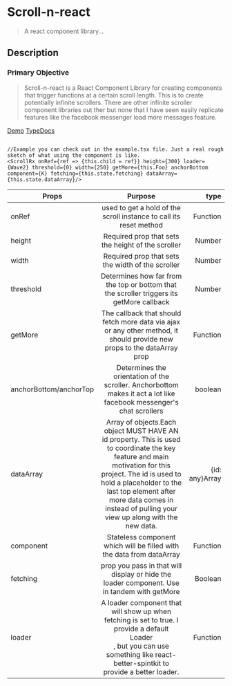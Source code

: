 # Scroll-n-react
> A react component library...
## Description

### Primary Objective
> Scroll-n-react is a React Component Library for creating components that trigger functions at a certain scroll length. This is to create potentially infinite scrollers. There are other infinite scroller component libraries out ther but none that I have seen easily replicate features like the facebook messenger load more messages feature.

[Demo](https://www.awlui.github.io/scroll-n-react)
[TypeDocs](https://www.awlui.github.io/scroll-n-react/docs/index.html)
```

//Example you can check out in the example.tsx file. Just a real rough sketch of what using the component is like.
<ScrollRx onRef={ref => {this.child = ref}} height={300} loader={Wave2} threshold={0} width={250} getMore={this.Foo} anchorBottom component={K} fetching={this.state.fetching} dataArray={this.state.dataArray}/>

```

| Props        | Purpose                 | type  |
| ------------- |:------------------:| -----:|
| onRef     | used to get a hold of the scroll instance to call its reset method      | Function |
| height      | Required prop that sets the height of the scroller         |   Number |
| width | Required prop that sets the width of the scroller          |    Number |
|threshold |  Determines how far from the top or bottom that the scroller triggers its getMore callback | Number
|getMore | The callback that should fetch more data via ajax or any other method, it should provide new props to the dataArray prop | Function
|anchorBottom/anchorTop | Determines the orientation of the scroller. Anchorbottom makes it act a lot like facebook messenger's chat scrollers | boolean
|dataArray | Array of objects.Each object MUST HAVE AN id property. This is used to coordinate the key feature and main motivation for this project. The id is used to hold a placeholder to the last top element after more data comes in instead of pulling your view up along with the new data. | {id: any}Array
|component | Stateless component which will be filled with the data from dataArray | Function
|fetching | prop you pass in that will display or hide the loader component. Use in tandem with getMore | Boolean
|loader | A loader component that will show up when fetching is set to true. I provide a default <div>Loader</div>, but you can use something like react-better-spintkit to provide a better loader. | Function

